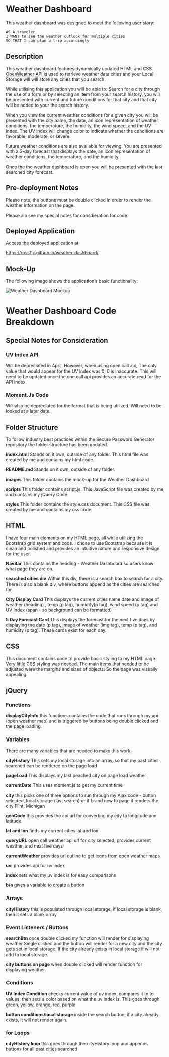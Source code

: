 # Weather Dashboard

This weather dashboard was designed to meet the following user story:

```
AS A traveler
I WANT to see the weather outlook for multiple cities
SO THAT I can plan a trip accordingly
```
## Description

This weather dashboard features dynamically updated HTML and CSS. [OpenWeather API](https://openweathermap.org/api) is used to retrieve weather data cities and your Local Storage will will store any cities that you search. 

While utilising this application you will be able to:
Search for a city through the use of a form or by selecting an item from your search history, you will be presented with current and future conditions for that city and that city will be added to your the search history. 

When you view the current weather conditions for a given city you will be presented with the city name, the date, an icon representation of weather conditions, the temperature, the humidity, the wind speed, and the UV index. The UV index will change color to indicate whether the conditions are favorable, moderate, or severe. 

Future weather conditions are also available for viewing. You are presented with a 5-day forecast that displays the date, an icon representation of weather conditions, the temperature, and the humidity.

Once the the weather dashboard is open you will be presented with the last searched city forecast. 


## Pre-deployment Notes 

Please note, the buttons must be double clicked in order to render the weather information on the page. 

Please alo see my special notes for consdieration for code. 

## Deployed Application

Access the deployed application at: 

https://ross1jk.github.io/weather-dashboard/

## Mock-Up

The following image shows the application’s basic functionality:

![Weather Dashboard Mockup](./images/weaterdashboardmockup)

# Weather Dashboard Code Breakdown 

## Special Notes for Consideration 

### UV Index API 

Will be depreciated in April. However, when using open call api, The only value that would appear for the UV index was 0. 0 is inaccurate. This will need to be updated once the one call api provides an accurate read for the API index. 

### Moment.Js Code 

Will also be depreciated for the format that is being utilized. Will need to be looked at a later date. 

## Folder Structure

To follow industry best practices within the Secure Password Generator repository the folder structure has been updated.

**index.html** Stands on it own, outside of any folder. This html file was created by me and contains my html code. 

**README.md** Stands on it own, outside of any folder.

**images** This folder contains the mock-up for the Weather Dashboard

**scripts** This folder contains script.js. This JavaScript file was created by me and contains my jQuery Code. 

**styles** This folder contains the style.css document. This CSS file was created by me and contains my css code.

## HTML 

I have four main elements on my HTML page, all while utilizing the Bootstrap grid system and code. I chose to use Bootstrap because it is clean and polished and provides an intuitive nature and responsive design for the user. 

**NavBar** This contains the heading - Weather Dashboard so users know what page they are on. 

**searched cities div** Within this div, there is a search box to search for a city. There is also a blank div, where buttons append as the cities are searched for. 

**City Display Card** This displays the current cities name  date and image of weather (heading) , temp (p tag), humidity(p tag), wind speed (p tag) and UV Index (span - so background can be formatted)

**5 Day Forecast Card** This displays the forecast for the next five days by displaying the date (p tag), image of weather (img tag), temp (p tag), and humidity (p tag).  These cards exist for each day. 

## CSS 

This document contains code to provide basic styling to my HTML page. Very little CSS styling was needed. The main items that needed to be adjusted were the margins and sizes of objects.  So the page was visually appealing. 

## jQuery

### Functions

**displayCityInfo** this functions contains the code that runs through my api (open weather map) and is triggered by buttons being double clicked and the page loading. 

### Variables 
There are many variables that are needed to make this work.

**cityHistory** This sets my local storage into an array, so that my past cities searched can be rendered on the page load

**pageLoad** This displays my last peached city on page load weather 

**currentDate** This uses moment.js to get my current time 

**city** this picks one of three options to run through my Ajax code - button selected, local storage (last search) or if brand new to page it renders the city Flint, Michigan

**geoCode** this provides the api url for converting my city to longitude and latitude  

**lat and lon** finds my current cities lat and lon 

**queryURL** open call weather api url for city selected, provides current weather, and next five days

**currentWeather** provides url outline to get icons from open weather maps

**uvi** provides api for uv index 

**index** sets what my uv index is for easy comparisons 

**b/a** gives a variable to create a button

### Arrays 

**cityHistory** this is populated through local storage, if local storage is blank, then it sets a blank array

### Event Listeners / Buttons 

**searchBtn** once double clicked my function will render for displaying weather
Single clicked and the button will render for a new city and the city gets set in local storage. If the city already exists in local storage it will not add to local storage. 

**city buttons on page** when double clicked will render function for displaying weather. 

### Conditions

**UV Index Condition** checks current value of uv index, compares it to to values, then sets a color based on what the uv index is. This goes through green, yellow, orange, red, purple. 

**button conditions/local storage** inside the search button, if a city already exists, it will not render again. 

### for Loops

**cityHistory loop** this goes through the cityHistory loop and appends buttons for all past cities searched 
